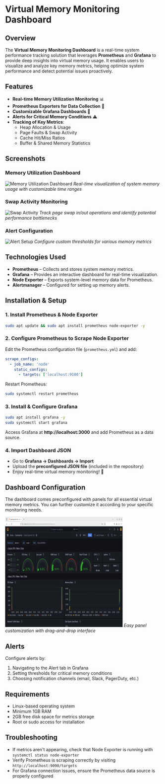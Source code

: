 # Virtual Memory Monitoring Dashboard

## Overview
The **Virtual Memory Monitoring Dashboard** is a real-time system performance tracking solution that leverages **Prometheus** and **Grafana** to provide deep insights into virtual memory usage. It enables users to visualize and analyze key memory metrics, helping optimize system performance and detect potential issues proactively.

## Features
* **Real-time Memory Utilization Monitoring** 📊
* **Prometheus Exporters for Data Collection** 📡
* **Customizable Grafana Dashboards** 🎨
* **Alerts for Critical Memory Conditions** ⚠️
* **Tracking of Key Metrics**:
   * Heap Allocation & Usage
   * Page Faults & Swap Activity
   * Cache Hit/Miss Ratios
   * Buffer & Shared Memory Statistics

## Screenshots

### Memory Utilization Dashboard
![Memory Utilization Dashboard](./screenshots/memory_dashboard.png)
*Real-time visualization of system memory usage with customizable time ranges*

### Swap Activity Monitoring
![Swap Activity](./screenshots/swap_activity.png)
*Track page swap in/out operations and identify potential performance bottlenecks*

### Alert Configuration
![Alert Setup](./screenshots/alert_config.png)
*Configure custom thresholds for various memory metrics*

## Technologies Used
* **Prometheus** – Collects and stores system memory metrics.
* **Grafana** – Provides an interactive dashboard for real-time visualization.
* **Node Exporter** – Exports system-level memory data for Prometheus.
* **Alertmanager** – Configured for setting up memory alerts.

## Installation & Setup

### 1. Install Prometheus & Node Exporter
```bash
sudo apt update && sudo apt install prometheus node-exporter -y
```

### 2. Configure Prometheus to Scrape Node Exporter
Edit the Prometheus configuration file (`prometheus.yml`) and add:
```yaml
scrape_configs:
  - job_name: 'node'
    static_configs:
      - targets: ['localhost:9100']
```

Restart Prometheus:
```bash
sudo systemctl restart prometheus
```

### 3. Install & Configure Grafana
```bash
sudo apt install grafana -y
sudo systemctl start grafana
```

Access Grafana at **http://localhost:3000** and add Prometheus as a data source.

### 4. Import Dashboard JSON
* Go to **Grafana → Dashboards → Import**
* Upload the **preconfigured JSON file** (included in the repository)
* Enjoy real-time virtual memory monitoring! 🚀

## Dashboard Configuration
The dashboard comes preconfigured with panels for all essential virtual memory metrics. You can further customize it according to your specific monitoring needs.

![Dashboard Customization](Picture1.png)
*Easy panel customization with drag-and-drop interface*

## Alerts
Configure alerts by:
1. Navigating to the Alert tab in Grafana
2. Setting thresholds for critical memory conditions
3. Choosing notification channels (email, Slack, PagerDuty, etc.)

## Requirements
* Linux-based operating system
* Minimum 1GB RAM
* 2GB free disk space for metrics storage
* Root or sudo access for installation

## Troubleshooting
* If metrics aren't appearing, check that Node Exporter is running with `systemctl status node-exporter`
* Verify Prometheus is scraping correctly by visiting `http://localhost:9090/targets`
* For Grafana connection issues, ensure the Prometheus data source is properly configured
